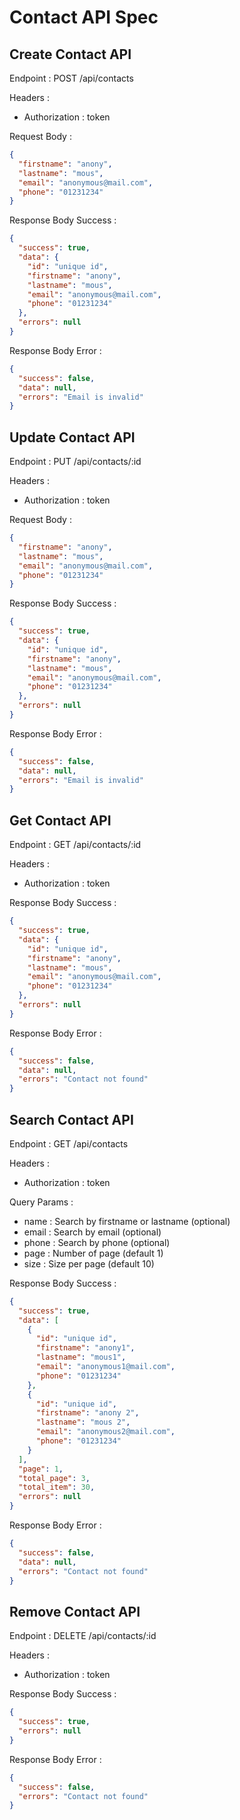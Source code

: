 # Contact API Spec

## Create Contact API

Endpoint : POST /api/contacts

Headers :

- Authorization : token

Request Body :

```json
{
  "firstname": "anony",
  "lastname": "mous",
  "email": "anonymous@mail.com",
  "phone": "01231234"
}
```

Response Body Success :

```json
{
  "success": true,
  "data": {
    "id": "unique id",
    "firstname": "anony",
    "lastname": "mous",
    "email": "anonymous@mail.com",
    "phone": "01231234"
  },
  "errors": null
}
```

Response Body Error :

```json
{
  "success": false,
  "data": null,
  "errors": "Email is invalid"
}
```

## Update Contact API

Endpoint : PUT /api/contacts/:id

Headers :

- Authorization : token

Request Body :

```json
{
  "firstname": "anony",
  "lastname": "mous",
  "email": "anonymous@mail.com",
  "phone": "01231234"
}
```

Response Body Success :

```json
{
  "success": true,
  "data": {
    "id": "unique id",
    "firstname": "anony",
    "lastname": "mous",
    "email": "anonymous@mail.com",
    "phone": "01231234"
  },
  "errors": null
}
```

Response Body Error :

```json
{
  "success": false,
  "data": null,
  "errors": "Email is invalid"
}
```

## Get Contact API

Endpoint : GET /api/contacts/:id

Headers :

- Authorization : token

Response Body Success :

```json
{
  "success": true,
  "data": {
    "id": "unique id",
    "firstname": "anony",
    "lastname": "mous",
    "email": "anonymous@mail.com",
    "phone": "01231234"
  },
  "errors": null
}
```

Response Body Error :

```json
{
  "success": false,
  "data": null,
  "errors": "Contact not found"
}
```

## Search Contact API

Endpoint : GET /api/contacts

Headers :

- Authorization : token

Query Params :

- name : Search by firstname or lastname (optional)
- email : Search by email (optional)
- phone : Search by phone (optional)
- page : Number of page (default 1)
- size : Size per page (default 10)

Response Body Success :

```json
{
  "success": true,
  "data": [
    {
      "id": "unique id",
      "firstname": "anony1",
      "lastname": "mous1",
      "email": "anonymous1@mail.com",
      "phone": "01231234"
    },
    {
      "id": "unique id",
      "firstname": "anony 2",
      "lastname": "mous 2",
      "email": "anonymous2@mail.com",
      "phone": "01231234"
    }
  ],
  "page": 1,
  "total_page": 3,
  "total_item": 30,
  "errors": null
}
```

Response Body Error :

```json
{
  "success": false,
  "data": null,
  "errors": "Contact not found"
}
```

## Remove Contact API

Endpoint : DELETE /api/contacts/:id

Headers :

- Authorization : token

Response Body Success :

```json
{
  "success": true,
  "errors": null
}
```

Response Body Error :

```json
{
  "success": false,
  "errors": "Contact not found"
}
```
